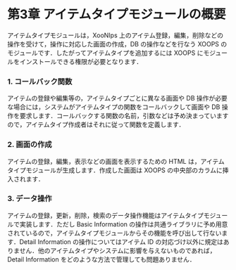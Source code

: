 # 第3章 アイテムタイプモジュールの概要

アイテムタイプモジュールは，XooNIps 上のアイテム登録，編集，削除などの操作を受けて，操作に対応した画面の作成，DB の操作などを行なう XOOPS のモジュールです．したがってアイテムタイプを追加するには XOOPS にモジュールをインストールできる権限が必要となります．

### 1. コールバック関数

アイテムの登録や編集等の，アイテムタイプごとに異なる画面や DB 操作が必要な場合には，システムがアイテムタイプの関数をコールバックして画面や DB 操作を要求します．コールバックする関数の名前，引数などは予め決まっていますので，アイテムタイプ作成者はそれに従って関数を定義します．

### 2. 画面の作成

アイテムの登録，編集，表示などの画面を表示するための HTML は，アイテムタイプモジュールが生成します．作成した画面は XOOPS の中央部のカラムに挿入されます．

### 3. データ操作

アイテムの登録，更新，削除，検索のデータ操作機能はアイテムタイプモジュールで実装します．ただし Basic Information の操作は共通ライブラリに予め用意されているので，アイテムタイプモジュールからその機能を呼び出して行ないます．Detail Information の操作についてはアイテム ID の対応づけ以外に規定はありません．他のアイテムタイプやシステムに影響を与えないものであれば，Detail Information をどのような方法で管理しても問題ありません．

